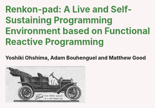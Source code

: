 # Renkon-pad: A Live and Self-Sustaining Programming Environment based on Functional Reactive Programming
### Yoshiki Ohshima, Adam Bouhenguel and Matthew Good

<img style="width: 50%" src="./tinlizzie.jpeg"/>

<style>
html {
   background-color: #FAF4F4
}

#renkon {
  padding: 24px
}

.pagebreak {
   height: 100vh
}

h1 {
  color: #484;
}

h2 {
  padding-top: 24px;
  color: #484;
}

code {
    font-size: 24px;
    color: #448;
}

ul {
    font-size: 24px;
}

img {
  width: 80%;
}
</style>

<div class="pagebreak"></div>

## Motivation

- A Local AI project called Project Substrate.
- Create a programming environment that can be improved by humans and AI models.
- Clear a bad rap around FRP by showing that it can support a dynamically modifiable self-sustained environment.

<div class="pagebreak"></div>

## Renkon: An FRP Language

- Borrow syntax from JavaScript.
- Free variables become dependencies for a <b>node</b> in the reactive network.
- Separation between behaviors on the continuous time domain and events on the discrete domain: A very good thing!
- A sound foundation to build a data-flow execution model.

<div class="pagebreak"></div>

## Renkon: A Simple Example

``` JavaScript
const hundred = new Promise(
    (resolve) => setTimeout(() => resolve(100), 500));
const timer1 = Events.timer(1000);
console.log(hundred + timer1);
```

<div class="pagebreak"></div>

## Renkon: DOM Manipulation

``` JavaScript
const timer = Events.timer(1000);
const _adder = ((timer) => {
  const button = document.createElement("button");
  button.textContent = timer;
  document.body.appendChild(button);
})(timer);
```

<div class="pagebreak"></div>

## Renkon: Preact Virtual DOM

``` JavaScript
const {h, render} = import("./preact.standalone.module.js");

const timer = Events.timer(1000);
const dom = h("button", {}, timer);
render(dom, document.body);
```

<div class="pagebreak"></div>

## Renkon: Combinators

### A familiar set of combinators: "or", "collect", etc.

<div class="pagebreak"></div>

## Renkon: Events.or()

```
const {html, render} = import("./preact.standalone.module.js");
const vdom = html`<div>
  <button id="up">up</button>
  <button id="down">down </button>
</div>`;
const myRender = ((vdom, dom) => {render(vdom, dom); return dom});

const realDom = myRender(vdom, document.body);

const up = Events.listener(
  realDom.querySelector("#up"),
  "click",
  evt => evt);
const down = Events.listener(
  realDom.querySelector("#down"),
  "click",
  evt => evt
);
const upOrDown = Events.or(up, down);
console.log(upOrDown);
```

<div class="pagebreak"></div>

## Renkon: Behaviors.collect()

### analogical to the "fby" construct in some other languages.

```
const data = Behaviors.collect([],
  upOrDown, (prev, evt) => [...prev, evt.target.id]
);
console.log(data);
```

### select: multi-arm variation

```
const collection = Behaviors.select([],
  reset, (now, _reset) => [],
  timer, (now, timer) => [...now, timer]
);
```

<div class="pagebreak"></div>

## Renkon: Cyclic Dependency

### There are three ways to accommodate some kind of cyclic dependency

- (collect and select)
- Events.send() and Events.receiver()
- $-variable

<div class="pagebreak"></div>

## Events.send() and Events.receiver()

```
const {html, render} = import('./preact.standalone.module.js');

const reset = Events.receiver();
const timer = Events.timer(1000);
const collection = Behaviors.select([],
  reset, (_now, _reset) => [],
  timer, (now, timer) => [...now, timer]
);

const resetter = (evt) => Events.send(reset, "reset");
const buttonDOM = collection.map((n) =>
   html`<button onClick=${resetter}>${n}</button>`);
const buttonsHTML = html`<div>${buttonDOM}</div>`;
render(buttonsHTML, document.body);
```

<div class="pagebreak"></div>

## $-variable

```
const abortController = Behaviors.collect(
  new AbortController(),
  $responses,
  (prev, _resp) => {prev.abort(); return new AbortController();});

const response = fetch("http://localhost:8080/completion", {
    method: 'POST',
    body: JSON.stringify(completionRequest),
    signal: abortController.signal,
});

const responses = Behaviors.collect(
  [],
  response, (chunks, resp) => [...chunks, resp.value]);
```

<div class="pagebreak"></div>

## Renkon-pad: A self-sustaining programming environment

### An overlapping window to edit code and run it. 

- Text boxes and Runner iframes
- A number of Renkon node definitions in a text box
- Dataflow visualization

<div class="pagebreak"></div>

## Dependency Visualization

### Lines are purely informational.

<img style="width: 60%" src="dependency-1.png"/>

<div class="pagebreak"></div>

## Renkon-pad: Implementation

- Data Structure: windows, positions, windowTypes, titles, etc.
  --  properties are composed in "side-ways"
- User Interaction: click buttons, pointer move, etc.
- Rendering
- Saving and Loading
- CSS
- Dataflow visualization

<div class="pagebreak"></div>

## Renkon-pad: Data Structure (1)

### What is a good way to represent the array of windows?

<img src="data-1.png"/>

<div class="pagebreak"></div>

## Renkon-pad: Data Structure (2)

<img style="width: 25%" src="data-1.png"/>

<div style="margin-left: auto; margin-right:auto; border: 1px solid black; width: fit-content">
<code>
  <pre>
windows: [
   {id: “1”,
	position: {x: 100, y: 243, w: 325, h: 96},
	title: “test”,
	type: “code”,
	contents: EditorView
  }, {id: “2”,
	position: {x: 530, y: 330, w: 582, h: 320},
	title: “my runner”,
	type: “runner”,
	contents: iframe
  }
]
</pre>
</code>
</div>

<div class="pagebreak"></div>

## Renkon-pad: Data Structure (3)

<div style="margin-left: auto; margin-right:auto; border: 1px solid black; width: fit-content">
<code>
  <pre>
windows: [“1”, “2”]
positions: Map(
	“1” → {x: 100, y: 243, w: 325, h: 96},
	“2” → {x: 530, y: 330, w: 582, h: 320})
titles: Map(
	“1” → “test”,
	“2” → “my runner”)
windowTypes: Map(
	“1”→ “code”,
	“2” → “runner”)
windowContents: Map(
       “1” → EditorView,
       “2” → iframe)
</pre>
</code>
</div>

<img src="excel.png"/>

<div class="pagebreak"></div>

## Renkon-pad: User Interaction

### Allows direct handling of a DOM event and use it as an FRP update

```
const addCode = Events.listener(
    root.querySelector("#addCodeButton"),
    "click",
    () => "code");

const _padMove = Events.listener(
    root.querySelector("#pad"),
    "pointermove",
    moveCompute);

Events.listener(document.body, "gesturestart", preventDefaultSafari);

```

### wheel, multi touch and all that takes a lot of lines, and a listener function needs to be invoked directly

<div class="pagebreak"></div>

## Demo (1): Delayed event

<div class="pagebreak"></div>

## Demo (2): Blown up graph

<div class="pagebreak"></div>

## Demo (3): Self modification

<div class="pagebreak"></div>

## Demo (4): Rotating Windows

<div class="pagebreak"></div>

## Future Work:

- Better integration with lint by writing custome rules for Renkon.
- LLM integration

<div class="pagebreak"></div>

## おわりです。

<div class="pagebreak"></div>

## まじ終わり。
